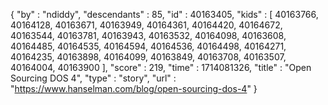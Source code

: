 {
  "by" : "ndiddy",
  "descendants" : 85,
  "id" : 40163405,
  "kids" : [ 40163766, 40164128, 40163671, 40163949, 40164361, 40164420, 40164672, 40163544, 40163781, 40163943, 40163532, 40164098, 40163608, 40164485, 40164535, 40164594, 40164536, 40164498, 40164271, 40164235, 40163898, 40164099, 40163849, 40163708, 40163507, 40164004, 40163900 ],
  "score" : 219,
  "time" : 1714081326,
  "title" : "Open Sourcing DOS 4",
  "type" : "story",
  "url" : "https://www.hanselman.com/blog/open-sourcing-dos-4"
}
